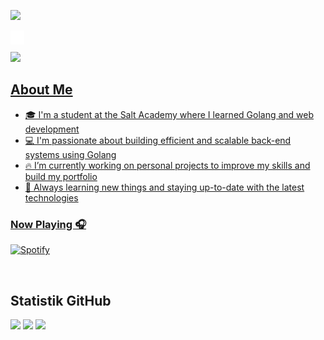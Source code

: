![](https://user-images.githubusercontent.com/59575502/127335491-fdba1874-e943-4d3c-ab8c-678ffe22f8b8.png)

<a href="(https://twitter.com/_aswralm)" target="_blank"><img align="left" alt="Twitter" width="22px" src="https://github.com/Aakarsh-B/trying-repos/blob/master/twitter.svg" />
</p>
  </p>
  <br>
  <br>
<picture>
  <source media="(prefers-color-scheme: dark)" srcset="https://readme-typing-svg.herokuapp.com?font=Arial&size=32&color=FFFFFF&lines=Hi+there!+I'm+AswarAlam.+🚀" />
  <img src="https://readme-typing-svg.herokuapp.com?font=Arial&size=32&color=000000&lines=Hi+there!+I'm+AswarAlam.+🚀" />
</picture>

## About Me
- 🎓 I'm a student at the Salt Academy where I learned Golang and web development
- 💻 I'm passionate about building efficient and scalable back-end systems using Golang
- 🔥 I’m currently working on personal projects to improve my skills and build my portfolio
- 👀 Always learning new things and staying up-to-date with the latest technologies
### Now Playing 🎧

 [![Spotify](https://novatorem.vercel.app/api/spotify?background_color=0d1117&border_color=ffffff)](https://open.spotify.com/user/nowplaying.aswralm)

<br/>

## Statistik GitHub
<p align=left>
  <img width="28%" src="https://github-readme-stats.vercel.app/api?username=aswralm&show_icons=true&hide_border=true&theme=algolia" />
  <img width="29%" src="https://github-readme-streak-stats.herokuapp.com/?user=aswralm&hide_border=true&theme=algolia" />
 <img class="img" src="https://github-readme-stats.vercel.app/api/top-langs/?username=aswralm&hide_border=true&theme=algolia" width="21%" />
</p>
